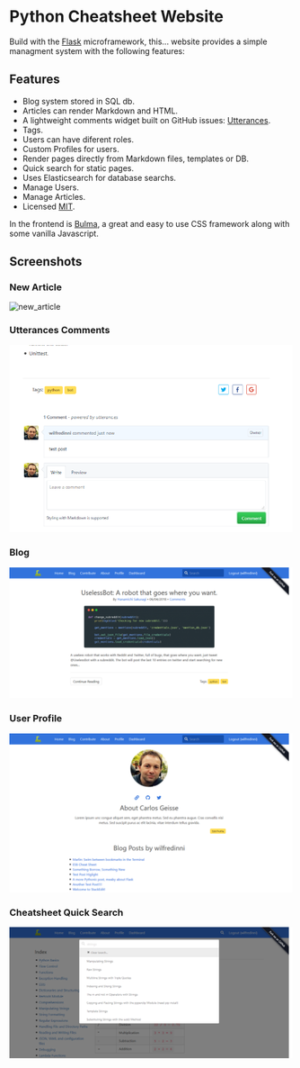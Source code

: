 # Python Cheatsheet Website

Build with the [Flask](http://flask.pocoo.org/) microframework, this... website provides a simple managment system with the following features:

## Features

- Blog system stored in SQL db.
- Articles can render Markdown and HTML.
- A lightweight comments widget built on GitHub issues: [Utterances](https://github.com/utterance/utterances).
- Tags.
- Users can have diferent roles.
- Custom Profiles for users.
- Render pages directly from Markdown files, templates or DB.
- Quick search for static pages.
- Uses Elasticsearch for database searchs.
- Manage Users.
- Manage Articles.
- Licensed [MIT](https://github.com/wilfredinni/pysheetBlog/blob/master/LICENSE).

In the frontend is [Bulma](https://github.com/jgthms/bulma), a great and easy to use CSS framework along with some vanilla Javascript.

## Screenshots

### New Article

![new_article](img\new_post.jpg)

### Utterances Comments

![comments](img\comments.png)

### Blog

![blog](img\blog.png)

### User Profile

![user_profile](img\profile.png)

### Cheatsheet Quick Search

![quick_search](img\quick_search.png)
